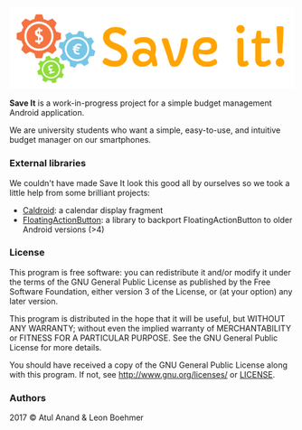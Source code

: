 ![Save it](/media/banner_trans-bg.png)

**Save It** is a work-in-progress project for a simple budget management Android application.

We are university students who want a simple, easy-to-use, and intuitive budget manager on our smartphones.

### External libraries

We couldn't have made Save It look this good all by ourselves so we took a little help from some brilliant projects:

- [Caldroid](https://github.com/roomorama/Caldroid): a calendar display fragment
- [FloatingActionButton](https://github.com/makovkastar/FloatingActionButton): a library to backport FloatingActionButton to older Android versions (>4)

### License

This program is free software: you can redistribute it and/or modify it under the terms of the GNU General Public License as published by the Free Software Foundation, either version 3 of the License, or (at your option) any later version.

This program is distributed in the hope that it will be useful, but WITHOUT ANY WARRANTY; without even the implied warranty of MERCHANTABILITY or FITNESS FOR A PARTICULAR PURPOSE.  See the GNU General Public License for more details.

You should have received a copy of the GNU General Public License along with this program.  If not, see <http://www.gnu.org/licenses/> or [LICENSE](LICENSE).

### Authors

2017 © Atul Anand & Leon Boehmer
